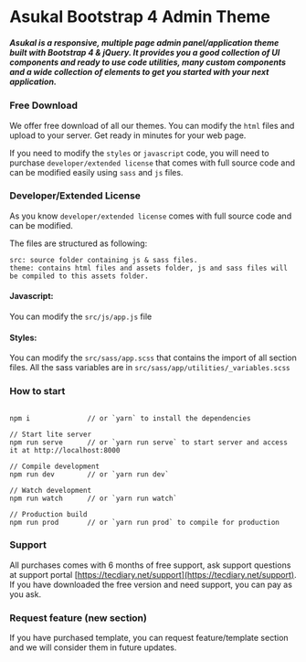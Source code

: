 # Asukal Bootstrap 4 Admin Theme

##### Asukal is a responsive, multiple page admin panel/application theme built with Bootstrap 4 & jQuery. It provides you a good collection of UI components and ready to use code utilities, many custom components and a wide collection of elements to get you started with your next application.

### Free Download

We offer free download of all our themes. You can modify the `html` files and upload to your server. Get ready in minutes for your web page.

If you need to modify the `styles` or `javascript` code, you will need to purchase `developer/extended license` that comes with full source code and can be modified easily using `sass` and `js` files.

### Developer/Extended License

As you know `developer/extended license` comes with full source code and can be modified.

The files are structured as following:

```
src: source folder containing js & sass files.
theme: contains html files and assets folder, js and sass files will be compiled to this assets folder.
```

#### Javascript:

You can modify the `src/js/app.js` file

#### Styles:

You can modify the `src/sass/app.scss` that contains the import of all section files. All the sass variables are in `src/sass/app/utilities/_variables.scss`

### How to start

```

npm i              // or `yarn` to install the dependencies

// Start lite server
npm run serve      // or `yarn run serve` to start server and access it at http://localhost:8000

// Compile development
npm run dev        // or `yarn run dev`

// Watch development
npm run watch      // or `yarn run watch`

// Production build
npm run prod       // or `yarn run prod` to compile for production

```

### Support

All purchases comes with 6 months of free support, ask support questions at support portal [https://tecdiary.net/support](https://tecdiary.net/support). If you have downloaded the free version and need support, you can pay as you ask.

### Request feature (new section)

If you have purchased template, you can request feature/template section and we will consider them in future updates.
